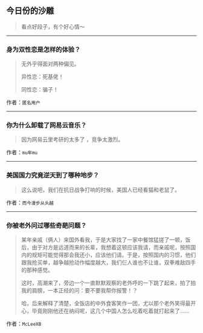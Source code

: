 ## 今日份的沙雕

> 看点好段子，有个好心情～


 
---

### 身为双性恋是怎样的体验？

> 无外乎得面对两种偏见。
> 
> 异性恋：死基佬！
> 
> 同性恋：骗子！


作者：`匿名用户`

---

### 你为什么卸载了网易云音乐？

> 因为网易云里考研的太多了 ，竞争太激烈。


作者：`mu牟mu`

---

### 美国国力究竟逆天到了哪种地步？

> 这么说吧，我们在抗日战争打响的时候，美国人已经看猫和老鼠了。


作者：`而今漫步从头越`

---

### 你被老外问过哪些奇葩问题？

> 某年亲戚（俩人）来国外看我，于是大家找了一家中餐馆猛搓了一顿，饭后，由于对方是远道而来的长辈，我想着这顿应该我请，而亲戚呢，按照国内的规矩可能觉得那会我还小，应该他们请。于是，按照国内的习惯，他们跟我抢买单，越争越抢动作幅度越大，我们仨人谁也不让谁，双拳难敌四手的那种感觉。
> 
> 这时，高潮来了，旁边一个一直默默观察的老外呼的一下跳了起来，拍了拍我的肩膀，一本正经的问：要不要我帮你报警！？
> 
> 哈，后来解释了清楚，全饭店的中外食客笑作一团，尤以那个老外笑得最开心，毕竟刚刚他还在纳闷呢，这几个中国人怎么吃着吃着就打起来了……


作者：`McLeeXB`